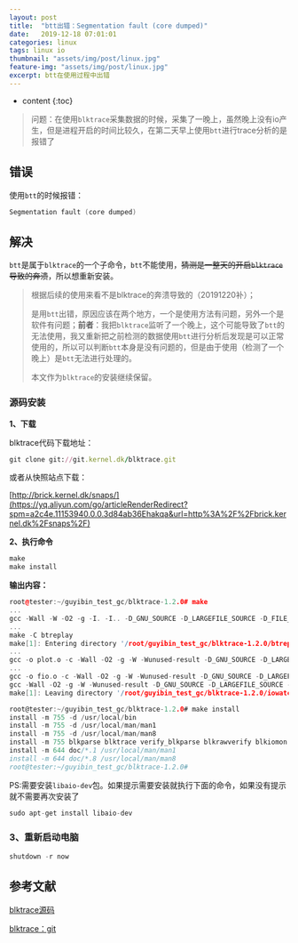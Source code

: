 ```yaml
---
layout: post
title:  "btt出错：Segmentation fault (core dumped)"
date:   2019-12-18 07:01:01
categories: linux
tags: linux io
thumbnail: "assets/img/post/linux.jpg"
feature-img: "assets/img/post/linux.jpg"
excerpt: btt在使用过程中出错
---
```


* content
{:toc}
> 问题：在使用`blktrace`采集数据的时候，采集了一晚上，虽然晚上没有io产生，但是进程开启的时间比较久，在第二天早上使用`btt`进行trace分析的是报错了



## 错误

使用`btt`的时候报错：

```c++
Segmentation fault (core dumped)
```



## 解决

`btt`是属于`blktrace`的一个子命令，`btt`不能使用，~~猜测是一整天的开启`blktrace`导致的奔溃~~，所以想重新安装。

> 根据后续的使用来看不是blktrace的奔溃导致的（20191220补）；
>
> 是用`btt`出错，原因应该在两个地方，一个是使用方法有问题，另外一个是软件有问题；**前者**：我把`blktrace`监听了一个晚上，这个可能导致了`btt`的无法使用，我又重新把之前检测的数据使用`btt`进行分析后发现是可以正常使用的，所以可以判断`btt`本身是没有问题的，但是由于使用（检测了一个晚上）是`btt`无法进行处理的。
>
> 本文作为`blktrace`的安装继续保留。



### 源码安装

**1、下载**

blktrace代码下载地址：

```ruby
git clone git://git.kernel.dk/blktrace.git
```

或者从快照站点下载：

[http://brick.kernel.dk/snaps/](https://yq.aliyun.com/go/articleRenderRedirect?spm=a2c4e.11153940.0.0.3d84ab36Ehakqa&url=http%3A%2F%2Fbrick.kernel.dk%2Fsnaps%2F)

**2、执行命令**

```c
make
make install
```

**输出内容：**

```c++
root@tester:~/guyibin_test_gc/blktrace-1.2.0# make
...
gcc -Wall -W -O2 -g -I. -I.. -D_GNU_SOURCE -D_LARGEFILE_SOURCE -D_FILE_OFFSET_BITS=64 -c -o output.o output.c
...
make -C btreplay
make[1]: Entering directory '/root/guyibin_test_gc/blktrace-1.2.0/btreplay'
...
gcc -o plot.o -c -Wall -O2 -g -W -Wunused-result -D_GNU_SOURCE -D_LARGEFILE_SOURCE -D_FILE_OFFSET_BITS=64 plot.c
...
gcc -o fio.o -c -Wall -O2 -g -W -Wunused-result -D_GNU_SOURCE -D_LARGEFILE_SOURCE -D_FILE_OFFSET_BITS=64 fio.c
gcc -Wall -O2 -g -W -Wunused-result -D_GNU_SOURCE -D_LARGEFILE_SOURCE -D_FILE_OFFSET_BITS=64 -o iowatcher blkparse.o plot.o main.o tracers.o mpstat.o fio.o -lm -lrt
make[1]: Leaving directory '/root/guyibin_test_gc/blktrace-1.2.0/iowatcher'
```

```c
root@tester:~/guyibin_test_gc/blktrace-1.2.0# make install
install -m 755 -d /usr/local/bin
install -m 755 -d /usr/local/man/man1
install -m 755 -d /usr/local/man/man8
install -m 755 blkparse blktrace verify_blkparse blkrawverify blkiomon btrace btt/btt btreplay/btrecord btreplay/btreplay btt/bno_plot.py iowatcher/iowatcher /usr/local/bin
install -m 644 doc/*.1 /usr/local/man/man1
install -m 644 doc/*.8 /usr/local/man/man8
root@tester:~/guyibin_test_gc/blktrace-1.2.0# 
```

PS:需要安装`libaio-dev`包。如果提示需要安装就执行下面的命令，如果没有提示就不需要再次安装了

```c
sudo apt-get install libaio-dev
```

### 3、重新启动电脑

```c++
shutdown -r now
```



## 参考文献

[blktrace源码]( http://brick.kernel.dk/snaps/ )

[blktrace：git](https://git.kernel.dk/cgit/blktrace/)


